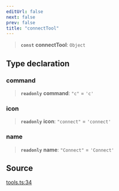 ```yaml
---
editUrl: false
next: false
prev: false
title: "connectTool"
---
```


> **`const`** **connectTool**: `Object`

## Type declaration

### command

> **`readonly`** **command**: `"c"` = `'c'`

### icon

> **`readonly`** **icon**: `"connect"` = `'connect'`

### name

> **`readonly`** **name**: `"Connect"` = `'Connect'`

## Source

[tools.ts:34](https://github.com/nodenogg-in/alpha-p2p/blob/bce45d3dc78f9a00957a766d70c8bb1a066ebf43/packages/infinitykit/src/tools.ts#L34)
